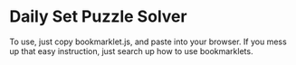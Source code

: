# Daily Set Puzzle Solver
To use, just copy bookmarklet.js, and paste into your browser. If you mess up that easy instruction, just search up how to use bookmarklets.
